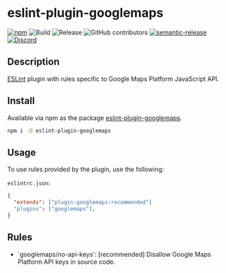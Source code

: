 # eslint-plugin-googlemaps

[![npm](https://img.shields.io/npm/v/eslint-plugin-googlemaps)](https://www.npmjs.com/package/eslint-plugin-googlemaps)
![Build](https://github.com/googlemaps/eslint-plugin-googlemaps/workflows/Build/badge.svg)
![Release](https://github.com/googlemaps/eslint-plugin-g/workflows/Release/badge.svg)
![GitHub contributors](https://img.shields.io/github/contributors/googlemaps/eslint-plugin-googlemaps?color=green)
[![semantic-release](https://img.shields.io/badge/%20%20%F0%9F%93%A6%F0%9F%9A%80-semantic--release-e10079.svg)](https://github.com/semantic-release/semantic-release)
[![Discord](https://img.shields.io/discord/676948200904589322?color=6A7EC2&logo=discord&logoColor=ffffff)](https://discord.gg/jRteCzP)

## Description

[ESLint](https://eslint.org) plugin with rules specific to Google Maps Platform JavaScript API.

## Install

Available via npm as the package [eslint-plugin-googlemaps](https://www.npmjs.com/package/eslint-plugin-googlemaps).

```sh
npm i -D eslint-plugin-googlemaps
```

## Usage

To use rules provided by the plugin, use the following:

`eslintrc.json`:

```json
{
  "extends": ["plugin:googlemaps:recommended"]
  "plugins": ["googlemaps"],
}
```

## Rules

* `googlemaps/no-api-keys': [recommended] Disallow Google Maps Platform API keys in source code.
